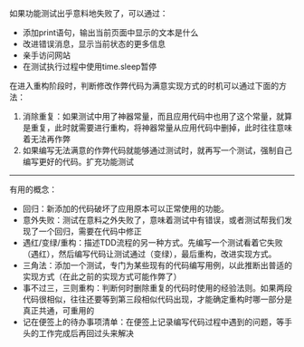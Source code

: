 如果功能测试出乎意料地失败了，可以通过：
- 添加print语句，输出当前页面中显示的文本是什么
- 改进错误消息，显示当前状态的更多信息
- 亲手访问网站
- 在测试执行过程中使用time.sleep暂停

在进入重构阶段时，判断修改作弊代码为满意实现方式的时机可以通过下面的方法：
1. 消除重复：如果测试中用了神器常量，而且应用代码中也用了这个常量，就算是重复，此时就需要进行重构，将神器常量从应用代码中删掉，此时往往意味着无法再作弊
2. 如果编写无法满意的作弊代码就能够通过测试时，就再写一个测试，强制自己编写更好的代码。扩充功能测试

***

有用的概念：

- 回归：新添加的代码破坏了应用原本可以正常使用的功能。
- 意外失败：测试在意料之外失败了，意味着测试中有错误，或者测试帮我们发现了一个回归，需要在代码中修正
- 遇红/变绿/重构：描述TDD流程的另一种方式。先编写一个测试看着它失败（遇红），然后编写代码让测试通过（变绿），最后重构，改进实现方式。
- 三角法：添加一个测试，专门为某些现有的代码编写用例，以此推断出普适的实现方式（在此之前的实现方式可能作弊了）
- 事不过三，三则重构：判断何时删除重复的代码时使用的经验法则。如果两段代码很相似，往往还要等到第三段相似代码出现，才能确定重构时哪一部分是真正共通，可重用的
- 记在便签上的待办事项清单：在便签上记录编写代码过程中遇到的问题，等手头的工作完成后再回过头来解决
